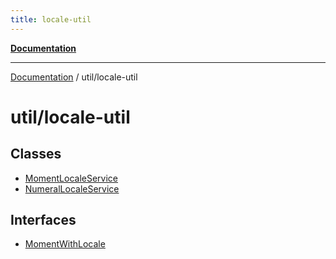 ```yaml
---
title: locale-util
---
```

[**Documentation**](../../index.md)

***

[Documentation](../../index.md) / util/locale-util

# util/locale-util

## Classes

- [MomentLocaleService](classes/MomentLocaleService.md)
- [NumeralLocaleService](classes/NumeralLocaleService.md)

## Interfaces

- [MomentWithLocale](interfaces/MomentWithLocale.md)
